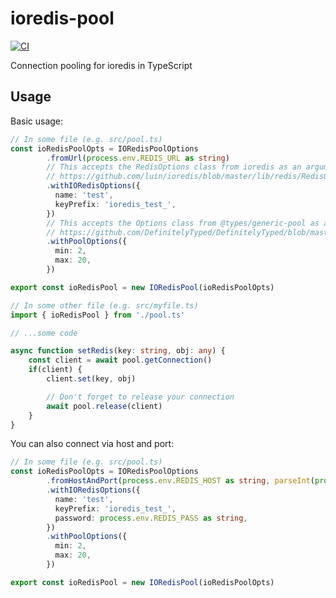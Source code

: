 # ioredis-pool

[![CI](https://github.com/StephenMP/ioredis-pool/actions/workflows/CI.yaml/badge.svg?branch=main&event=push)](https://github.com/StephenMP/ioredis-pool/actions/workflows/CI.yaml)

Connection pooling for ioredis in TypeScript

## Usage
Basic usage:
```typescript
// In some file (e.g. src/pool.ts)
const ioRedisPoolOpts = IORedisPoolOptions
        .fromUrl(process.env.REDIS_URL as string)
        // This accepts the RedisOptions class from ioredis as an argument
        // https://github.com/luin/ioredis/blob/master/lib/redis/RedisOptions.ts
        .withIORedisOptions({
          name: 'test',
          keyPrefix: 'ioredis_test_',
        })
        // This accepts the Options class from @types/generic-pool as an argument
        // https://github.com/DefinitelyTyped/DefinitelyTyped/blob/master/types/generic-pool/index.d.ts#L36
        .withPoolOptions({
          min: 2,
          max: 20,
        })

export const ioRedisPool = new IORedisPool(ioRedisPoolOpts)

// In some other file (e.g. src/myfile.ts)
import { ioRedisPool } from './pool.ts'

// ...some code

async function setRedis(key: string, obj: any) {
    const client = await pool.getConnection()
    if(client) {
        client.set(key, obj)

        // Don't forget to release your connection
        await pool.release(client)
    }
}
```

You can also connect via host and port:
```typescript
// In some file (e.g. src/pool.ts)
const ioRedisPoolOpts = IORedisPoolOptions
        .fromHostAndPort(process.env.REDIS_HOST as string, parseInt(process.env.REDIS_PORT as string))
        .withIORedisOptions({
          name: 'test',
          keyPrefix: 'ioredis_test_',
          password: process.env.REDIS_PASS as string,
        })
        .withPoolOptions({
          min: 2,
          max: 20,
        })

export const ioRedisPool = new IORedisPool(ioRedisPoolOpts)
```
